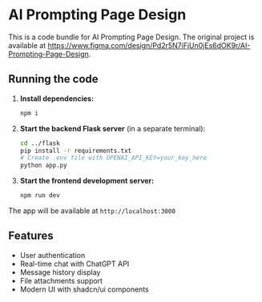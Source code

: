 
  # AI Prompting Page Design

  This is a code bundle for AI Prompting Page Design. The original project is available at https://www.figma.com/design/Pd2r5N7iFjUn0jEs6dOK9r/AI-Prompting-Page-Design.

  ## Running the code

  1. **Install dependencies:**
     ```bash
     npm i
     ```

  2. **Start the backend Flask server** (in a separate terminal):
     ```bash
     cd ../flask
     pip install -r requirements.txt
     # Create .env file with OPENAI_API_KEY=your_key_here
     python app.py
     ```

  3. **Start the frontend development server:**
     ```bash
     npm run dev
     ```

  The app will be available at `http://localhost:3000`

  ## Features

  - User authentication
  - Real-time chat with ChatGPT API
  - Message history display
  - File attachments support
  - Modern UI with shadcn/ui components
  